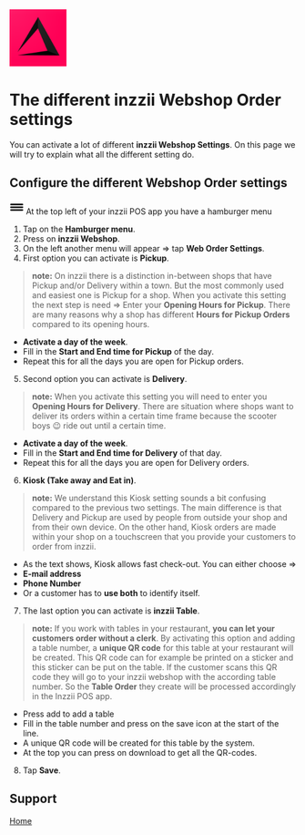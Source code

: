 <img src="../Assets/Pictures/play_store_512.png" alt="inzzii logo" width="100"/>

# The different inzzii Webshop Order settings
You can activate a lot of different **inzzii Webshop Settings**. On this page we will try to explain what all the different setting do.


## Configure the different Webshop Order settings

<img src="../Assets/Pictures/Hmenu.png" alt="hamburgermenu" width="25" height="25"/> At the top left of your inzzii POS app you have a hamburger menu 
1. Tap on the **Hamburger menu**.
2. Press on **inzzii Webshop**.
3. On the left another menu will appear => tap **Web Order Settings**. 
4. First option you can activate is **Pickup**.
> **note:** On inzzii there is a distinction in-between shops that have Pickup and/or Delivery within a town. But the most commonly used and easiest one is Pickup for a shop. When you activate this setting the next step is need => Enter your **Opening Hours for Pickup**. There are many reasons why a shop has different **Hours for Pickup Orders** compared to its opening hours.

- **Activate a day of the week**.
- Fill in the **Start and End time for Pickup** of the day.
- Repeat this for all the days you are open for Pickup orders.

5. Second option you can activate is **Delivery**.
> **note:** When you activate this setting you will need to enter you **Opening Hours for Delivery**. There are situation where shops want to deliver its orders within a certain time frame because the scooter boys 😉 ride out until a certain time.

- **Activate a day of the week**.
- Fill in the **Start and End time for Delivery** of that day.
- Repeat this for all the days you are open for Delivery orders.

6. **Kiosk (Take away and Eat in)**.
> **note:** We understand this Kiosk setting sounds a bit confusing compared to the previous two settings. The main difference is that Delivery and Pickup are used by people from outside your shop and from their own device. On the other hand, Kiosk orders are made within your shop on a touchscreen that you provide your customers to order from inzzii. 
- As the text shows, Kiosk allows fast check-out. You can either choose =>
- **E-mail address**
- **Phone Number**
- Or a customer has to **use both** to identify itself.

7. The last option you can activate is **inzzii Table**.
> **note:** If you work with tables in your restaurant, **you can let your customers order without a clerk**. By activating this option and adding a table number, a **unique QR code** for this table at your restaurant will be created. This QR code can for example be printed on a sticker and this sticker can be put on the table. If the customer scans this QR code they will go to your inzzii webshop with the according table number. So the **Table Order** they create will be processed accordingly in the Inzzii POS app.

- Press add to add a table
- Fill in the table number and press on the save icon at the start of the line.
- A unique QR code will be created for this table by the system.
- At the top you can press on download to get all the QR-codes. 

8. Tap **Save**.
 


## Support
[Home](../index.md)